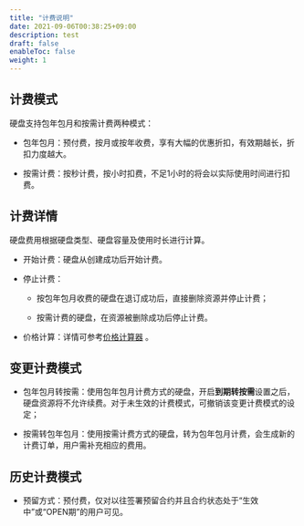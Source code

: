 ```yaml
---
title: "计费说明"
date: 2021-09-06T00:38:25+09:00
description: test
draft: false
enableToc: false
weight: 1
---
```


## 计费模式

硬盘支持包年包月和按需计费两种模式：

- 包年包月：预付费，按月或按年收费，享有大幅的优惠折扣，有效期越长，折扣力度越大。

- 按需计费：按秒计费，按小时扣费，不足1小时的将会以实际使用时间进行扣费。

## 计费详情

硬盘费用根据硬盘类型、硬盘容量及使用时长进行计算。

- 开始计费：硬盘从创建成功后开始计费。

- 停止计费：
  - 按包年包月收费的硬盘在退订成功后，直接删除资源并停止计费；

  - 按需计费的硬盘，在资源被删除成功后停止计费。

- 价格计算：详情可参考[价格计算器](https://www.qingcloud.com/pricing#/Volume) 。

## 变更计费模式

- 包年包月转按需：使用包年包月计费方式的硬盘，开启**到期转按需**设置之后，硬盘资源将不允许续费。对于未生效的计费模式，可撤销该变更计费模式的设定；


- 按需转包年包月：使用按需计费方式的硬盘，转为包年包月计费，会生成新的计费订单，用户需补充相应的费用。

## 历史计费模式
- 预留方式：预付费，仅对以往签署预留合约并且合约状态处于“生效中”或“OPEN期”的用户可见。

